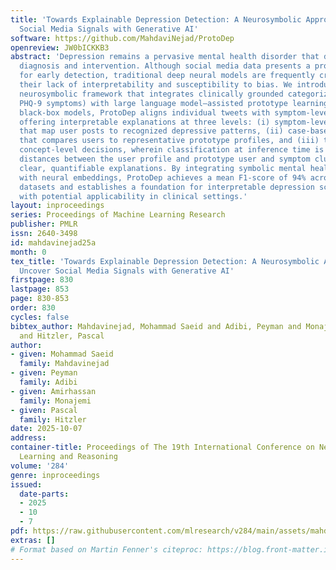 ```yaml
---
title: 'Towards Explainable Depression Detection: A Neurosymbolic Approach to Uncover
  Social Media Signals with Generative AI'
software: https://github.com/MahdaviNejad/ProtoDep
openreview: JW0bICKKB3
abstract: 'Depression remains a pervasive mental health disorder that demands prompt
  diagnosis and intervention. Although social media data presents a promising avenue
  for early detection, traditional deep neural models are frequently critiqued for
  their lack of interpretability and susceptibility to bias. We introduce ProtoDep—a
  neurosymbolic framework that integrates clinically grounded categorizations (e.g.,
  PHQ-9 symptoms) with large language model–assisted prototype learning. Unlike conventional
  black-box models, ProtoDep aligns individual tweets with symptom-level prototypes,
  offering interpretable explanations at three levels: (i) symptom-level insights
  that map user posts to recognized depressive patterns, (ii) case-based reasoning
  that compares users to representative prototype profiles, and (iii) transparent
  concept-level decisions, wherein classification at inference time is driven by the
  distances between the user profile and prototype user and symptom clusters, yielding
  clear, quantifiable explanations. By integrating symbolic mental health constructs
  with neural embeddings, ProtoDep achieves a mean F1-score of 94% across five benchmark
  datasets and establishes a foundation for interpretable depression screening pipelines
  with potential applicability in clinical settings.'
layout: inproceedings
series: Proceedings of Machine Learning Research
publisher: PMLR
issn: 2640-3498
id: mahdavinejad25a
month: 0
tex_title: 'Towards Explainable Depression Detection: A Neurosymbolic Approach to
  Uncover Social Media Signals with Generative AI'
firstpage: 830
lastpage: 853
page: 830-853
order: 830
cycles: false
bibtex_author: Mahdavinejad, Mohammad Saeid and Adibi, Peyman and Monajemi, Amirhassan
  and Hitzler, Pascal
author:
- given: Mohammad Saeid
  family: Mahdavinejad
- given: Peyman
  family: Adibi
- given: Amirhassan
  family: Monajemi
- given: Pascal
  family: Hitzler
date: 2025-10-07
address:
container-title: Proceedings of The 19th International Conference on Neurosymbolic
  Learning and Reasoning
volume: '284'
genre: inproceedings
issued:
  date-parts:
  - 2025
  - 10
  - 7
pdf: https://raw.githubusercontent.com/mlresearch/v284/main/assets/mahdavinejad25a/mahdavinejad25a.pdf
extras: []
# Format based on Martin Fenner's citeproc: https://blog.front-matter.io/posts/citeproc-yaml-for-bibliographies/
---
```

